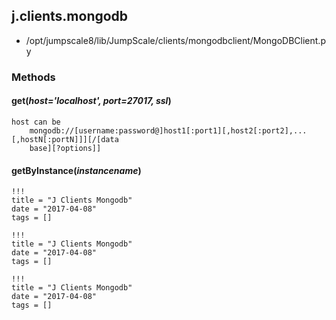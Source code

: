 <!-- toc -->
## j.clients.mongodb

- /opt/jumpscale8/lib/JumpScale/clients/mongodbclient/MongoDBClient.py

### Methods

#### get(*host='localhost', port=27017, ssl*) 

```
host can be
    mongodb://[username:password@]host1[:port1][,host2[:port2],...[,hostN[:portN]]][/[data
    base][?options]]

```

#### getByInstance(*instancename*) 


```
!!!
title = "J Clients Mongodb"
date = "2017-04-08"
tags = []
```

```
!!!
title = "J Clients Mongodb"
date = "2017-04-08"
tags = []
```

```
!!!
title = "J Clients Mongodb"
date = "2017-04-08"
tags = []
```
